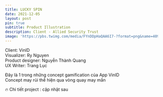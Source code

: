 ```yaml
---
title: LUCKY SPIN
date: 2021-12-05
layout: post
pin: true
subtitle: Product Illustration
description: Client - Allied Security Trust
image: 'https://pbs.twimg.com/media/FYnDDpHaQAA6I7-?format=png&name=4096x4096'
---
```


<!-- <div class="gallery-box">
  <div class="gallery">
    <img src="https://64.media.tumblr.com/f1983424df22a5968ea3c582d181e308/f12ae9ed481dd2b6-4d/s640x960/7231397e7ae586017ff467b74881818596302901.jpg" alt="Project">
    <img src="https://64.media.tumblr.com/f1983424df22a5968ea3c582d181e308/f12ae9ed481dd2b6-4d/s640x960/7231397e7ae586017ff467b74881818596302901.jpg" alt="Project">
    <img src="https://64.media.tumblr.com/f1983424df22a5968ea3c582d181e308/f12ae9ed481dd2b6-4d/s640x960/7231397e7ae586017ff467b74881818596302901.jpg" alt="Project">
  </div>
  <em>Projects / <a href="https://unsplash.com/" target="_blank">Unsplash</a></em>
</div> -->

Client: VinID <BR>
Visualizer: Ry Nguyen<BR>
Product designer: Nguyễn Thành Quang<BR>
UX Writer: Trang Lục<BR>

Đây là 1 trong những concept gamification của App VinID<br>
Concept may rủi thể hiện qua vòng quay may mắn<br>


🔥 Chi tiết project : cập nhật sau